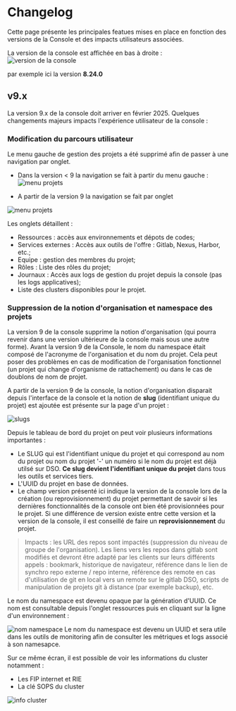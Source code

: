 # Changelog

Cette page présente les principales featues mises en place en fonction des versions de la Console et des impacts utilisateurs associées.

La version de la console est affichée en bas à droite :
![version de la console](/img/guide/changelog/version.png)

par exemple ici la version **8.24.0**

## v9.x

La version 9.x de la console doit arriver en février 2025. Quelques changements majeurs impacts l'expérience utilisateur de la console :

### Modification du parcours utilisateur

Le menu gauche de gestion des projets a été supprimé afin de passer à une navigation par onglet.

 - Dans la version < 9 la navigation se fait à partir du menu gauche :
![menu projets](/img/guide/changelog/menu-gauche-projet-v8.png)

 - A partir de la version 9 la navigation se fait par onglet

![menu projets](/img/guide/changelog/onglets-projet-v9.png)

Les onglets détaillent :
 - Ressources : accès aux environnements et dépots de codes;
 - Services externes : Accès aux outils de l'offre : Gitlab, Nexus, Harbor, etc.;
 - Equipe : gestion des membres du projet;
 - Rôles : Liste des rôles du projet;
 - Journaux : Accès aux logs de gestion du projet depuis la console (pas les logs applicatives);
 - Liste des clusters disponibles pour le projet.

### Suppression de la notion d'organisation et namespace des projets

La version 9 de la console supprime la notion d'organisation (qui pourra revenir dans une version ultérieure de la console mais sous une autre forme). Avant la version 9 de la Console, le nom du namespace était composé de l'acronyme de l'organisation et du nom du projet. Cela peut poser des problèmes en cas de modification de l'organisation fonctionnel (un projet qui change d'organisme de rattachement) ou dans le cas de doublons de nom de projet.

A partir de la version 9 de la console, la notion d'organisation disparait depuis l'interface de la console et la notion de **slug** (identifiant unique du projet) est ajoutée est présente sur la page d'un projet :

![slugs](/img/guide/changelog/slug-projet-v9.png)

Depuis le tableau de bord du projet on peut voir plusieurs informations importantes :
 - Le SLUG qui est l'identifiant unique du projet et qui correspond au nom du projet ou nom du projet '-' un numéro si le nom du projet est déjà utilsé sur DSO. **Ce slug devient l'identifiant unique du projet** dans tous les outils et services tiers.
 - L'UUID du projet en base de données.
 - Le champ version présenté ici indique la version de la console lors de la création (ou reprovisionnement) du projet permettant de savoir si les dernières fonctionnalités de la console ont bien été provisionnées pour le projet. Si une différence de version existe entre cette version et la version de la console, il est conseillé de faire un **reprovisionnement** du projet.

> Impacts : les URL des repos sont impactés (suppression du niveau de groupe de l'organisation). Les liens vers les repos dans gitlab sont modifiés et devront être adapté par les clients sur leurs différents appels : bookmark, historique de navigateur, référence dans le lien de synchro repo externe / repo interne, référence des remote en cas d'utilisation de git en local vers un remote sur le gitlab DSO, scripts de manipulation de projets git à distance (par exemple backup), etc.

Le nom du namespace est devenu opaque par la génération d'UUID. Ce nom est consultable depuis l'onglet ressources puis en cliquant sur la ligne d'un environnement :

![nom namespace](/img/guide/changelog/nom-ns-v9.png) Le nom du namespace est devenu un UUID et sera utile dans les outils de monitoring afin de consulter les métriques et logs associé à son namesapce.

Sur ce même écran, il est possible de voir les informations du cluster notamment :
 - Les FIP internet et RIE
 - La clé SOPS du cluster

![info cluster](/img/guide/changelog/info-cluster-v9.png)
